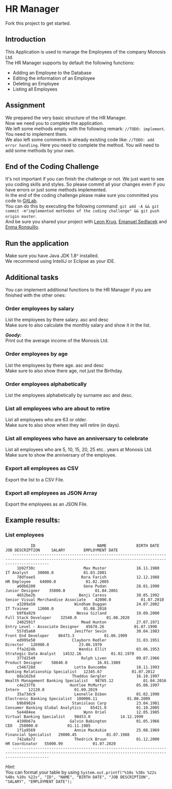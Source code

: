 # HR Manager

Fork this project to get started.

## Introduction
This Application is used to manage the Employees of the company Monosis Ltd. <br/>
The HR Manager supports by default the following functions:
- Adding an Employee to the Database
- Editing the information of an Employee
- Deleting an Employee
- Listing all Employees

## Assignment
We prepared the very basic structure of the HR Manager.<br/>
Now we need you to complete the application.<br/>
We left some methods empty with the following remark: `//TODO: implement`. You need to implement them.<br/>
We also left some comments in already existing code like: `//TODO: add error handling`. Here you need to complete the method.
You will need to add some methods by your own.

## End of the Coding Challenge
It's not important if you can finish the challenge or not. We just want to see you coding skills and styles. So please commit all your changes even if you have errors or just some methods implemented.<br/>
In the end of the coding challenge please make sure you committed you code to [GitLab](https://gitlab.ubs.net/).<br/>
You can do this by executing the following command: `git add -A && git commit -m"implemented methodes of the coding challenge" && git push origin master`.<br/>
And be sure you shared your project with [Leon Krug](https://gitlab.net/leon.krug), [Emanuel Sedlacek](https://gitlab.net/emanuel.sedlacek) and [Enma Ronquillo](https://gitlab.net/enma.ronquillo).

## Run the application
Make sure you have Java JDK 1.8^ installed. <br/>
We recommend using IntelliJ or Eclipse as your IDE.

## Additional tasks
You can implement additional functions to the HR Manager if you are finished with the other ones:

### Order employees by salary
List the employees by there salary. asc and desc<br/>
Make sure to also calculate the monthly salary and show it in the list.

**_Goody:_**<br/>
Print out the average income of the Monosis Ltd.

### Order employees by age
List the employees by there age. asc and desc<br/>
Make sure to also show there age, not just the Birthday.

### Order employees alphabetically 
List the employees alphabetically by surname asc and desc.

### List all employees who are about to retire
List all employees who are 63 or older.<br/>
Make sure to also show when they will retire (in days).

### List all employees who have an anniversary to celebrate
List all employees who are 5, 10, 15, 20, 25 etc.. years at Monosis Ltd.<br/>
Make sure to show the anniversary of the employee.

### Export all employees as CSV
Export the list to a CSV File.

### Export all employees as JSON Array
Export the employees as an JSON File.

## Example results:

### List employees
```------------------------------------------------------------------------------------------------------------------------------------------------------------
           ID                           NAME             BIRTH DATE                          JOB DESCRIPTION     SALARY        EMPLOYMENT DATE
   ------------------------------------------------------------------------------------------------------------------------------------------------------------
     1b92f30c                     Max Muster             16.11.1980                               IT Analyst    30000.0             01.03.2001
     78dfeae5                    Rora Farish             12.12.1988                              HR Employee    64000.0             01.02.2005
     a60b6200                     Gena Pudan             28.01.1990                          Junior Designer    35000.0             01.04.2001
     4652be2b                   Benji Caress             30.05.1992      Senior Visual Merchandise Associate    42000.0             01.07.2010
     a3209a50                 Windham Duggan             24.07.2002                               IT Trainee    12000.0             01.08.2018
     b9f8a929                  Nessa Sizland             19.09.2000                     Full Stack Developer    32540.0             01.08.2020
     2402591f                    Mead Hunton             27.07.1971         Entry Level - Associate Designer   45678.26             01.07.1990
     557d5a60                 Jeniffer Sevin             30.04.1983                      Front End Developer    86473.3             01.06.1999
     ed995e50                Clayborn Redler             31.03.1951                                 Director   126980.0             23.06.1970
     ffa2d24b                   Wandis Ellit             03.06.1953                   Strategic Data Analyst   14532.16             01.02.1970
     377d2549                    Rolph Liven             09.07.1966                         Product Designer    50640.0             16.01.1989
     c546728d                 Lotta Buncombe             18.11.1993          Banking Relationship Specialist   12345.67             01.07.2012
     8da162bd                Thaddus Gergler             16.10.1997     Wealth Management Banking Specialist   98765.12             01.04.2016
     c4e237fb               Huntlee McMurtyr             05.08.1997                                   Intern    12120.0             01.09.2019
     35a73dc9                 Leonelle Diben             01.02.1990            Electronic Banking Specialist  100000.11             01.08.2009
     b9b89024                Stanislaus Carp             23.04.1981        Consumer Banking Global Analytics    85421.0             01.10.2005
     5e4484ee                     Wynn Oriel             12.05.1985               Virtual Banking Specialist    98453.0             14.12.1999
     4190b67a               Galvin Babington             01.05.1966                                      CEO   250000.0             01.11.1985
     1f1a9569                 Annie MacAskie             25.08.1969                     Financial Specialist   29000.45             01.07.1988
     742a8a72                 Thedrick Bruun             01.12.2000                           HR Coordinator   55000.99             01.07.2020
   ------------------------------------------------------------------------------------------------------------------------------------------------------------
```

*Hint:*<br/>
You can format your table by using `System.out.printf("%10s %30s %22s %40s %10s %22s", "ID", "NAME", "BIRTH DATE", "JOB DESCRIPTION", "SALARY", "EMPLOYMENT DATE");`
